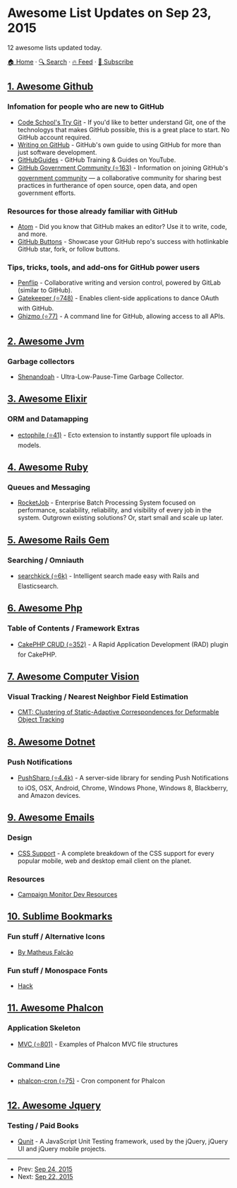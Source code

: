 # Awesome List Updates on Sep 23, 2015

12 awesome lists updated today.

[🏠 Home](/README.md) · [🔍 Search](https://test.trackawesomelist.com/search/) · [🔥 Feed](https://test.trackawesomelist.com/feed.xml) · [📮 Subscribe](https://trackawesomelist.us17.list-manage.com/subscribe?u=d2f0117aa829c83a63ec63c2f&id=36a103854c)



## [1. Awesome Github](/content/phillipadsmith/awesome-github/README.md)

### Infomation for people who are new to GitHub

*   [Code School's Try Git](https://try.github.io/levels/1/challenges/1) - If you'd like to better understand Git, one of the technologys that makes GitHub possible, this is a great place to start. No GitHub account required.
*   [Writing on GitHub](https://help.github.com/articles/writing-on-github/) - GitHub's own guide to using GitHub for more than just software development.
*   [GitHubGuides](https://www.youtube.com/user/GitHubGuides) - GitHub Training & Guides on YouTube.
*   [GitHub Government Community (⭐163)](https://github.com/government/welcome) - Information on joining GitHub's [government community](https://government.github.com/) — a collaborative community for sharing best practices in furtherance of open source, open data, and open government efforts.

### Resources for those already familiar with GitHub

*   [Atom](https://github.com/blog/2031-announcing-atom-1-0) - Did you know that GitHub makes an editor? Use it to write, code, and more.
*   [GitHub Buttons](https://ghbtns.com/) - Showcase your GitHub repo's success with hotlinkable GitHub star, fork, or follow buttons.

### Tips, tricks, tools, and add-ons for GitHub power users

*   [Penflip](https://www.penflip.com/) - Collaborative writing and version control, powered by GitLab (similar to GitHub).
*   [Gatekeeper (⭐748)](https://github.com/prose/gatekeeper) - Enables client-side applications to dance OAuth with GitHub.
*   [Ghizmo (⭐77)](https://github.com/jlevy/ghizmo) - A command line for GitHub, allowing access to all APIs.

## [2. Awesome Jvm](/content/deephacks/awesome-jvm/README.md)

### Garbage collectors

*   [Shenandoah](http://openjdk.java.net/jeps/189) - Ultra-Low-Pause-Time Garbage Collector.

## [3. Awesome Elixir](/content/h4cc/awesome-elixir/README.md)

### ORM and Datamapping

*   [ectophile (⭐41)](https://github.com/gjaldon/ectophile) - Ecto extension to instantly support file uploads in models.

## [4. Awesome Ruby](/content/markets/awesome-ruby/README.md)

### Queues and Messaging

*   [RocketJob](http://rocketjob.io) - Enterprise Batch Processing System focused on performance, scalability, reliability, and visibility of every job in the system. Outgrown existing solutions? Or, start small and scale up later.

## [5. Awesome Rails Gem](/content/hothero/awesome-rails-gem/README.md)

### Searching / Omniauth

*   [searchkick (⭐6k)](https://github.com/ankane/searchkick) - Intelligent search made easy with Rails and Elasticsearch.

## [6. Awesome Php](/content/ziadoz/awesome-php/README.md)

### Table of Contents / Framework Extras

*   [CakePHP CRUD (⭐352)](https://github.com/friendsofcake/crud) - A Rapid Application Development (RAD) plugin for CakePHP.

## [7. Awesome Computer Vision](/content/jbhuang0604/awesome-computer-vision/README.md)

### Visual Tracking / Nearest Neighbor Field Estimation

*   [CMT: Clustering of Static-Adaptive Correspondences for Deformable Object Tracking](http://www.gnebehay.com/cmt/)

## [8. Awesome Dotnet](/content/quozd/awesome-dotnet/README.md)

### Push Notifications

*   [PushSharp (⭐4.4k)](https://github.com/Redth/PushSharp) - A server-side library for sending Push Notifications to iOS, OSX, Android, Chrome, Windows Phone, Windows 8, Blackberry, and Amazon devices.

## [9. Awesome Emails](/content/jonathandion/awesome-emails/README.md)

### Design

*   [CSS Support](https://www.campaignmonitor.com/css/) - A complete breakdown of the CSS support for every popular mobile, web and desktop email client on the planet.

### Resources

*   [Campaign Monitor Dev Resources](https://www.campaignmonitor.com/dev-resources/)

## [10. Sublime Bookmarks](/content/dreikanter/sublime-bookmarks/README.md)

### Fun stuff / Alternative Icons

*   [By Matheus Falcão](https://www.behance.net/gallery/22168387/Sublime-Text-Icon)

### Fun stuff / Monospace Fonts

*   [Hack](http://sourcefoundry.org/hack/)

## [11. Awesome Phalcon](/content/phalcon/awesome-phalcon/README.md)

### Application Skeleton

*   [MVC (⭐801)](https://github.com/phalcon/mvc) - Examples of Phalcon MVC file structures

### Command Line

*   [phalcon-cron (⭐75)](https://github.com/SidRoberts/phalcon-cron) - Cron component for Phalcon

## [12. Awesome Jquery](/content/petk/awesome-jquery/README.md)

### Testing / Paid Books

*   [Qunit](http://qunitjs.com/) - A JavaScript Unit Testing framework, used by the jQuery, jQuery UI and jQuery mobile projects.

---

- Prev: [Sep 24, 2015](/content/2015/09/24/README.md)
- Next: [Sep 22, 2015](/content/2015/09/22/README.md)
